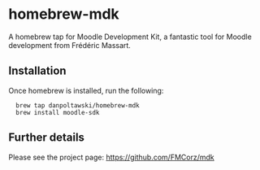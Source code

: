 homebrew-mdk
============

A homebrew tap for Moodle Development Kit, a fantastic tool for Moodle development from Frédéric Massart.

## Installation
Once homebrew is installed, run the following:

      brew tap danpoltawski/homebrew-mdk
      brew install moodle-sdk

## Further details
Please see the project page:
https://github.com/FMCorz/mdk
